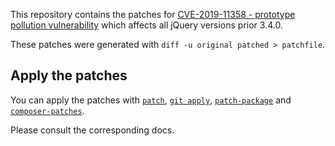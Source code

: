 This repository contains the patches for [CVE-2019-11358 - prototype pollution vulnerability](https://cve.mitre.org/cgi-bin/cvename.cgi?name=CVE-2019-11358) which affects all jQuery versions prior 3.4.0.

These patches were generated with `diff -u original patched > patchfile`.

## Apply the patches

You can apply the patches with [`patch`](http://man7.org/linux/man-pages/man1/patch.1p.html), [`git apply`](https://git-scm.com/docs/git-apply), [`patch-package`](https://github.com/ds300/patch-package) and [`composer-patches`](https://github.com/cweagans/composer-patches).

Please consult the corresponding docs.